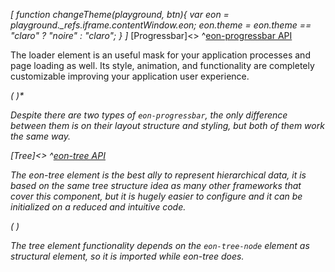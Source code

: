 *[
  function changeTheme(playground, btn){
    var eon = playground._refs.iframe.contentWindow.eon;
    eon.theme = eon.theme == "claro" ? "noire" : "claro";
  }
]*
[Progressbar]<>
^[eon-progressbar API](#!version=latest&mode=api&file=ui%2Feon-progressbar%2Feon-progressbar.html)


The loader element is an useful mask for your application processes and page loading as well. Its style, animation, and functionality are completely customizable improving your application user experience.

*(
<doc-playground label="Progress Bar" format="true" html="true" js="true" css="true" selector="body" format="true">
  <template type="html-head">
    <script>
      var eon = {
        cacheBusting: true
      }
    </script>
    <script src='framework/doc-eon/eon/eon.js'></script>
    <script>
      eon.themeSchema = {
        claro: ["eon-progressbar"]
      }
    </script>
    <script>
      eon.import([  
        'framework/doc-eon/eon/ui/eon-progressbar',
        'framework/doc-eon/eon/ui/eon-button',
        'framework/custom/doc-playground/doc-showcase'
      ])
    </script>
    <style>
      doc-showcase .doc-showcase-label {
          display: none;
      }
    </style>
  </template>
  <template type="html-body">
    <doc-showcase label="Loader">
      <eon-progressbar id="d-l1" class="loader page-loader" duration="1000" effect="linear">
      </eon-progressbar>
      <div class="loader-btn-container">
        <eon-button class="btn" value="Run page loader" onclick="runLoader()"></eon-button>
      </div>
    </doc-showcase>
    <doc-showcase label="Progress Ease">
      <eon-progressbar id="d-l4" type="progress" effect="ease" bar-color="#b36a6a"   class="loader progress" duration="1000">
      </eon-progressbar>
      <div class="loader-btn-container">
        <eon-button class="btn" value="Run progress bar" onclick="runEaseProgress()"></eon-button>
      </div>
    </doc-showcase>
  </template>
  <template type="js">
     eon.onReady(function () {
        //** Showcase resize fix
        // Iframe content loaded monitoring
        eon.triggerCallback("onLoaded", window.frameElement);
        document.body.setAttribute("theme", "claro");
        //**
        runLoader();
        runEaseProgress()
      });

      function runLoader(l1) {
        var l1 = document.querySelector("#d-l1");
        l1.animate(0, 0);
        l1.animate(1);
      }

      function runEaseProgress() {
        var l4 = document.querySelector("#d-l4");
        l4.animate(0, 0);
        l4.animate(1, 2000);
      }
  </template>
  <template type="css">
    .loader {
      height: 5px !important;
      width: 100% !important;
    }
    .progress {
      position: relative;
      height: 15px !important;
      width: 100% !important;
      margin-right: auto;
    }
    .loader-btn-container {
      width: 100%;
      height: 100px;
      margin-right: auto;
      display: flex;
      align-items: flex-end;
    }
  </template>
  <template type="footer">
    {"button":{"action":"changeTheme", "icon":"theme"}}
  </template>
</doc-playground>
)*

Despite there are two types of `eon-progressbar`, the only difference between them is on their layout structure and styling, but both of them work the same way.


[Tree]<>
^[eon-tree API](#!version=latest&mode=api&file=ui%2Feon-tree%2Feon-tree.html)


The eon-tree element is the best ally to represent hierarchical data, it is based on the same tree structure idea as many other frameworks that cover this component, but it is hugely easier to configure and it can be initialized on a reduced and intuitive code. 

*(
<doc-playground label="File Manager" format="true" html="true" js="true" css="true" selector="body" format="true">
  <template type="html-head">
    <script>
      var eon = {
        cacheBusting: true
      }
    </script>
    <script src='framework/doc-eon/eon/eon.js'></script>
    <script>
      eon.themeSchema = {
        claro: ["eon-tree", "eon-tree-node"]
      }
    </script>
    <script>
      eon.import([  
        'framework/doc-eon/eon/ui/eon-tree',
        'framework/custom/doc-playground/doc-showcase'
      ])
    </script>
    <style>
      doc-showcase .doc-showcase-label {
        display: none;
      }
      doc-showcase .doc-showcase-content {
        width: 100%;
      }
    </style>
  </template>
   <template type="html-body">
    <doc-showcase>
      <eon-tree icons="all" drag="true">
        <eon-tree-node name="dir" path="dir"></eon-tree-node>
        <eon-tree-node type="file" name="file1" path="file1"></eon-tree-node>
        <eon-tree-node path="dir2/dir2.1/dir2.1.1"></eon-tree-node>
        <eon-tree-node type="file" path="dir3/dir2.1/dir2.1.1/dir2.1.1.1/file2"></eon-tree-node>
     </eon-tree>
    </doc-showcase>
  </template>
  <template type="footer">
    {"button":{"action":"changeTheme", "icon":"theme"}}
  </template>
</doc-playground>
)*

The tree element functionality depends on the `eon-tree-node` element as structural element, so it is imported while eon-tree does.

